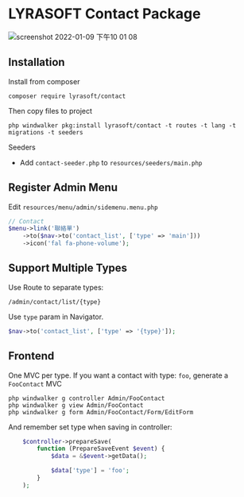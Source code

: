 # LYRASOFT Contact Package

![screenshot 2022-01-09 下午10 01 08](https://user-images.githubusercontent.com/1639206/148685457-379396e3-6da4-4c73-9c75-130e4b128004.jpg)

## Installation

Install from composer

```shell
composer require lyrasoft/contact
```

Then copy files to project

```shell
php windwalker pkg:install lyrasoft/contact -t routes -t lang -t migrations -t seeders
```

Seeders

- Add `contact-seeder.php` to `resources/seeders/main.php`

## Register Admin Menu

Edit `resources/menu/admin/sidemenu.menu.php`

```php
// Contact
$menu->link('聯絡單')
    ->to($nav->to('contact_list', ['type' => 'main']))
    ->icon('fal fa-phone-volume');
```

## Support Multiple Types

Use Route to separate types:

```
/admin/contact/list/{type}
```

Use `type` param in Navigator.

```php
$nav->to('contact_list', ['type' => '{type}']);
```

## Frontend

One MVC per type. If you want a contact with type: `foo`, generate a `FooContact` MVC

```shell
php windwalker g controller Admin/FooContact
php windwalker g view Admin/FooContact
php windwalker g form Admin/FooContact/Form/EditForm
```

And remember set type when saving in controller:

```php
    $controller->prepareSave(
        function (PrepareSaveEvent $event) {
            $data = &$event->getData();

            $data['type'] = 'foo';
        }
    );
```
